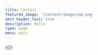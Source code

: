 ```yaml
---
title: Contact
featured_image: '/content/images/me.png'
omit_header_text: true
description: Hello
type: page
menu: main
---
```


{{<form-contact action="https://www.facebook.com/porter.moody.33">}}
